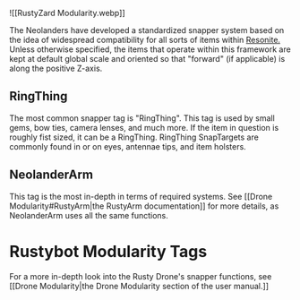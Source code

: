 ![[RustyZard Modularity.webp]]

The Neolanders have developed a standardized snapper system based on the idea of widespread compatibility for all sorts of items within [Resonite.](https://www.resonite.com) Unless otherwise specified, the items that operate within this framework are kept at default global scale and oriented so that "forward" (if applicable) is along the positive Z-axis.
## RingThing
The most common snapper tag is "RingThing". This tag is used by small gems, bow ties, camera lenses, and much more. If the item in question is roughly fist sized, it can be a RingThing.
RingThing SnapTargets are commonly found in or on eyes, antennae tips, and item holsters.
## NeolanderArm
This tag is the most in-depth in terms of required systems. See [[Drone Modularity#RustyArm|the RustyArm documentation]] for more details, as NeolanderArm uses all the same functions.
# Rustybot Modularity Tags
For a more in-depth look into the Rusty Drone's snapper functions, see [[Drone Modularity|the Drone Modularity section of the user manual.]]